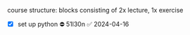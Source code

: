course structure: blocks consisting of 2x lecture, 1x exercise
- [x] set up python ⛔ 51l30n ✅ 2024-04-16
